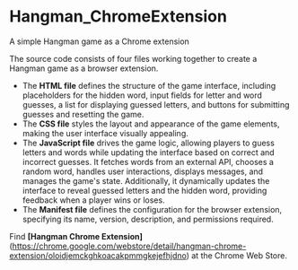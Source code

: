 # Hangman_ChromeExtension
A simple Hangman game as a Chrome extension

The source code consists of four files working together to create a Hangman game as a browser extension. 

* The **HTML file** defines the structure of the game interface, including placeholders for the hidden word, input fields for letter and word guesses, a list for displaying guessed letters, and buttons for submitting guesses and resetting the game. 
* The **CSS file** styles the layout and appearance of the game elements, making the user interface visually appealing. 
* The **JavaScript file** drives the game logic, allowing players to guess letters and words while updating the interface based on correct and incorrect guesses. It fetches words from an external API, chooses a random word, handles user interactions, displays messages, and manages the game's state. Additionally, it dynamically updates the interface to reveal guessed letters and the hidden word, providing feedback when a player wins or loses.
* The **Manifest file** defines the configuration for the browser extension, specifying its name, version, description, and permissions required.

Find **[Hangman Chrome Extension]**(https://chrome.google.com/webstore/detail/hangman-chrome-extension/oloidjemckghkoacakpmmgkejefhjdno) at the Chrome Web Store. 
